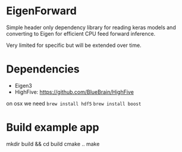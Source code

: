 # EigenForward
Simple header only dependency library for reading keras models and converting to Eigen for efficient CPU feed forward inference. 

Very limited for specific but will be extended over time.

# Dependencies

- Eigen3
- HighFive: https://github.com/BlueBrain/HighFive

on osx we need
``` brew install hdf5 ```
``` brew install boost ```

# Build example app

mkdir build && cd build
cmake .. 
make



